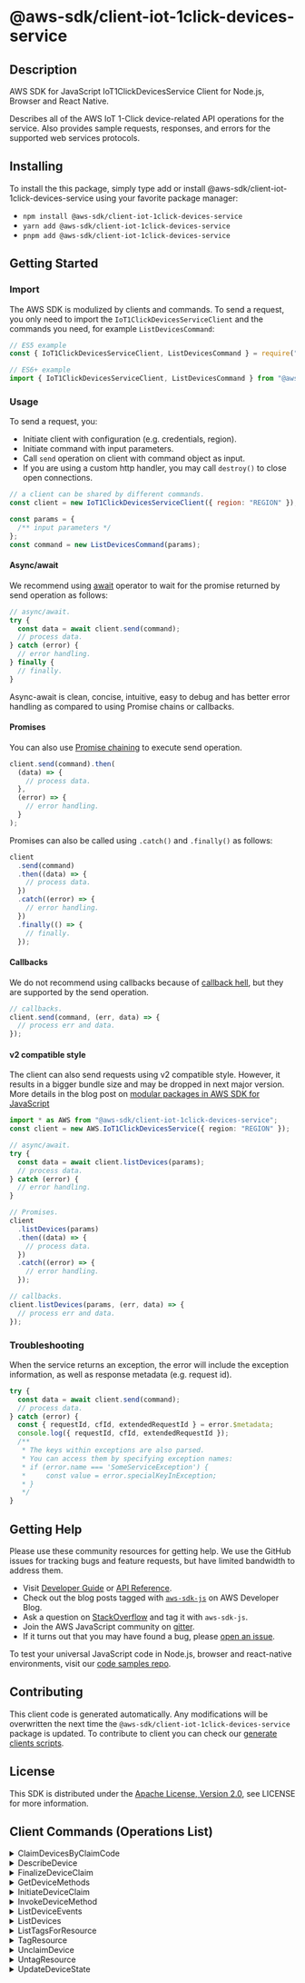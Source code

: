 <!-- generated file, do not edit directly -->

# @aws-sdk/client-iot-1click-devices-service

## Description

AWS SDK for JavaScript IoT1ClickDevicesService Client for Node.js, Browser and React Native.

<p>Describes all of the AWS IoT 1-Click device-related API operations for the service.
Also provides sample requests, responses, and errors for the supported web services
protocols.</p>

## Installing

To install the this package, simply type add or install @aws-sdk/client-iot-1click-devices-service
using your favorite package manager:

- `npm install @aws-sdk/client-iot-1click-devices-service`
- `yarn add @aws-sdk/client-iot-1click-devices-service`
- `pnpm add @aws-sdk/client-iot-1click-devices-service`

## Getting Started

### Import

The AWS SDK is modulized by clients and commands.
To send a request, you only need to import the `IoT1ClickDevicesServiceClient` and
the commands you need, for example `ListDevicesCommand`:

```js
// ES5 example
const { IoT1ClickDevicesServiceClient, ListDevicesCommand } = require("@aws-sdk/client-iot-1click-devices-service");
```

```ts
// ES6+ example
import { IoT1ClickDevicesServiceClient, ListDevicesCommand } from "@aws-sdk/client-iot-1click-devices-service";
```

### Usage

To send a request, you:

- Initiate client with configuration (e.g. credentials, region).
- Initiate command with input parameters.
- Call `send` operation on client with command object as input.
- If you are using a custom http handler, you may call `destroy()` to close open connections.

```js
// a client can be shared by different commands.
const client = new IoT1ClickDevicesServiceClient({ region: "REGION" });

const params = {
  /** input parameters */
};
const command = new ListDevicesCommand(params);
```

#### Async/await

We recommend using [await](https://developer.mozilla.org/en-US/docs/Web/JavaScript/Reference/Operators/await)
operator to wait for the promise returned by send operation as follows:

```js
// async/await.
try {
  const data = await client.send(command);
  // process data.
} catch (error) {
  // error handling.
} finally {
  // finally.
}
```

Async-await is clean, concise, intuitive, easy to debug and has better error handling
as compared to using Promise chains or callbacks.

#### Promises

You can also use [Promise chaining](https://developer.mozilla.org/en-US/docs/Web/JavaScript/Guide/Using_promises#chaining)
to execute send operation.

```js
client.send(command).then(
  (data) => {
    // process data.
  },
  (error) => {
    // error handling.
  }
);
```

Promises can also be called using `.catch()` and `.finally()` as follows:

```js
client
  .send(command)
  .then((data) => {
    // process data.
  })
  .catch((error) => {
    // error handling.
  })
  .finally(() => {
    // finally.
  });
```

#### Callbacks

We do not recommend using callbacks because of [callback hell](http://callbackhell.com/),
but they are supported by the send operation.

```js
// callbacks.
client.send(command, (err, data) => {
  // process err and data.
});
```

#### v2 compatible style

The client can also send requests using v2 compatible style.
However, it results in a bigger bundle size and may be dropped in next major version. More details in the blog post
on [modular packages in AWS SDK for JavaScript](https://aws.amazon.com/blogs/developer/modular-packages-in-aws-sdk-for-javascript/)

```ts
import * as AWS from "@aws-sdk/client-iot-1click-devices-service";
const client = new AWS.IoT1ClickDevicesService({ region: "REGION" });

// async/await.
try {
  const data = await client.listDevices(params);
  // process data.
} catch (error) {
  // error handling.
}

// Promises.
client
  .listDevices(params)
  .then((data) => {
    // process data.
  })
  .catch((error) => {
    // error handling.
  });

// callbacks.
client.listDevices(params, (err, data) => {
  // process err and data.
});
```

### Troubleshooting

When the service returns an exception, the error will include the exception information,
as well as response metadata (e.g. request id).

```js
try {
  const data = await client.send(command);
  // process data.
} catch (error) {
  const { requestId, cfId, extendedRequestId } = error.$metadata;
  console.log({ requestId, cfId, extendedRequestId });
  /**
   * The keys within exceptions are also parsed.
   * You can access them by specifying exception names:
   * if (error.name === 'SomeServiceException') {
   *     const value = error.specialKeyInException;
   * }
   */
}
```

## Getting Help

Please use these community resources for getting help.
We use the GitHub issues for tracking bugs and feature requests, but have limited bandwidth to address them.

- Visit [Developer Guide](https://docs.aws.amazon.com/sdk-for-javascript/v3/developer-guide/welcome.html)
  or [API Reference](https://docs.aws.amazon.com/AWSJavaScriptSDK/v3/latest/index.html).
- Check out the blog posts tagged with [`aws-sdk-js`](https://aws.amazon.com/blogs/developer/tag/aws-sdk-js/)
  on AWS Developer Blog.
- Ask a question on [StackOverflow](https://stackoverflow.com/questions/tagged/aws-sdk-js) and tag it with `aws-sdk-js`.
- Join the AWS JavaScript community on [gitter](https://gitter.im/aws/aws-sdk-js-v3).
- If it turns out that you may have found a bug, please [open an issue](https://github.com/aws/aws-sdk-js-v3/issues/new/choose).

To test your universal JavaScript code in Node.js, browser and react-native environments,
visit our [code samples repo](https://github.com/aws-samples/aws-sdk-js-tests).

## Contributing

This client code is generated automatically. Any modifications will be overwritten the next time the `@aws-sdk/client-iot-1click-devices-service` package is updated.
To contribute to client you can check our [generate clients scripts](https://github.com/aws/aws-sdk-js-v3/tree/main/scripts/generate-clients).

## License

This SDK is distributed under the
[Apache License, Version 2.0](http://www.apache.org/licenses/LICENSE-2.0),
see LICENSE for more information.

## Client Commands (Operations List)

<details>
<summary>
ClaimDevicesByClaimCode
</summary>

[Command API Reference](https://docs.aws.amazon.com/AWSJavaScriptSDK/v3/latest/clients/client-iot-1click-devices-service/classes/claimdevicesbyclaimcodecommand.html) / [Input](https://docs.aws.amazon.com/AWSJavaScriptSDK/v3/latest/clients/client-iot-1click-devices-service/interfaces/claimdevicesbyclaimcodecommandinput.html) / [Output](https://docs.aws.amazon.com/AWSJavaScriptSDK/v3/latest/clients/client-iot-1click-devices-service/interfaces/claimdevicesbyclaimcodecommandoutput.html)

</details>
<details>
<summary>
DescribeDevice
</summary>

[Command API Reference](https://docs.aws.amazon.com/AWSJavaScriptSDK/v3/latest/clients/client-iot-1click-devices-service/classes/describedevicecommand.html) / [Input](https://docs.aws.amazon.com/AWSJavaScriptSDK/v3/latest/clients/client-iot-1click-devices-service/interfaces/describedevicecommandinput.html) / [Output](https://docs.aws.amazon.com/AWSJavaScriptSDK/v3/latest/clients/client-iot-1click-devices-service/interfaces/describedevicecommandoutput.html)

</details>
<details>
<summary>
FinalizeDeviceClaim
</summary>

[Command API Reference](https://docs.aws.amazon.com/AWSJavaScriptSDK/v3/latest/clients/client-iot-1click-devices-service/classes/finalizedeviceclaimcommand.html) / [Input](https://docs.aws.amazon.com/AWSJavaScriptSDK/v3/latest/clients/client-iot-1click-devices-service/interfaces/finalizedeviceclaimcommandinput.html) / [Output](https://docs.aws.amazon.com/AWSJavaScriptSDK/v3/latest/clients/client-iot-1click-devices-service/interfaces/finalizedeviceclaimcommandoutput.html)

</details>
<details>
<summary>
GetDeviceMethods
</summary>

[Command API Reference](https://docs.aws.amazon.com/AWSJavaScriptSDK/v3/latest/clients/client-iot-1click-devices-service/classes/getdevicemethodscommand.html) / [Input](https://docs.aws.amazon.com/AWSJavaScriptSDK/v3/latest/clients/client-iot-1click-devices-service/interfaces/getdevicemethodscommandinput.html) / [Output](https://docs.aws.amazon.com/AWSJavaScriptSDK/v3/latest/clients/client-iot-1click-devices-service/interfaces/getdevicemethodscommandoutput.html)

</details>
<details>
<summary>
InitiateDeviceClaim
</summary>

[Command API Reference](https://docs.aws.amazon.com/AWSJavaScriptSDK/v3/latest/clients/client-iot-1click-devices-service/classes/initiatedeviceclaimcommand.html) / [Input](https://docs.aws.amazon.com/AWSJavaScriptSDK/v3/latest/clients/client-iot-1click-devices-service/interfaces/initiatedeviceclaimcommandinput.html) / [Output](https://docs.aws.amazon.com/AWSJavaScriptSDK/v3/latest/clients/client-iot-1click-devices-service/interfaces/initiatedeviceclaimcommandoutput.html)

</details>
<details>
<summary>
InvokeDeviceMethod
</summary>

[Command API Reference](https://docs.aws.amazon.com/AWSJavaScriptSDK/v3/latest/clients/client-iot-1click-devices-service/classes/invokedevicemethodcommand.html) / [Input](https://docs.aws.amazon.com/AWSJavaScriptSDK/v3/latest/clients/client-iot-1click-devices-service/interfaces/invokedevicemethodcommandinput.html) / [Output](https://docs.aws.amazon.com/AWSJavaScriptSDK/v3/latest/clients/client-iot-1click-devices-service/interfaces/invokedevicemethodcommandoutput.html)

</details>
<details>
<summary>
ListDeviceEvents
</summary>

[Command API Reference](https://docs.aws.amazon.com/AWSJavaScriptSDK/v3/latest/clients/client-iot-1click-devices-service/classes/listdeviceeventscommand.html) / [Input](https://docs.aws.amazon.com/AWSJavaScriptSDK/v3/latest/clients/client-iot-1click-devices-service/interfaces/listdeviceeventscommandinput.html) / [Output](https://docs.aws.amazon.com/AWSJavaScriptSDK/v3/latest/clients/client-iot-1click-devices-service/interfaces/listdeviceeventscommandoutput.html)

</details>
<details>
<summary>
ListDevices
</summary>

[Command API Reference](https://docs.aws.amazon.com/AWSJavaScriptSDK/v3/latest/clients/client-iot-1click-devices-service/classes/listdevicescommand.html) / [Input](https://docs.aws.amazon.com/AWSJavaScriptSDK/v3/latest/clients/client-iot-1click-devices-service/interfaces/listdevicescommandinput.html) / [Output](https://docs.aws.amazon.com/AWSJavaScriptSDK/v3/latest/clients/client-iot-1click-devices-service/interfaces/listdevicescommandoutput.html)

</details>
<details>
<summary>
ListTagsForResource
</summary>

[Command API Reference](https://docs.aws.amazon.com/AWSJavaScriptSDK/v3/latest/clients/client-iot-1click-devices-service/classes/listtagsforresourcecommand.html) / [Input](https://docs.aws.amazon.com/AWSJavaScriptSDK/v3/latest/clients/client-iot-1click-devices-service/interfaces/listtagsforresourcecommandinput.html) / [Output](https://docs.aws.amazon.com/AWSJavaScriptSDK/v3/latest/clients/client-iot-1click-devices-service/interfaces/listtagsforresourcecommandoutput.html)

</details>
<details>
<summary>
TagResource
</summary>

[Command API Reference](https://docs.aws.amazon.com/AWSJavaScriptSDK/v3/latest/clients/client-iot-1click-devices-service/classes/tagresourcecommand.html) / [Input](https://docs.aws.amazon.com/AWSJavaScriptSDK/v3/latest/clients/client-iot-1click-devices-service/interfaces/tagresourcecommandinput.html) / [Output](https://docs.aws.amazon.com/AWSJavaScriptSDK/v3/latest/clients/client-iot-1click-devices-service/interfaces/tagresourcecommandoutput.html)

</details>
<details>
<summary>
UnclaimDevice
</summary>

[Command API Reference](https://docs.aws.amazon.com/AWSJavaScriptSDK/v3/latest/clients/client-iot-1click-devices-service/classes/unclaimdevicecommand.html) / [Input](https://docs.aws.amazon.com/AWSJavaScriptSDK/v3/latest/clients/client-iot-1click-devices-service/interfaces/unclaimdevicecommandinput.html) / [Output](https://docs.aws.amazon.com/AWSJavaScriptSDK/v3/latest/clients/client-iot-1click-devices-service/interfaces/unclaimdevicecommandoutput.html)

</details>
<details>
<summary>
UntagResource
</summary>

[Command API Reference](https://docs.aws.amazon.com/AWSJavaScriptSDK/v3/latest/clients/client-iot-1click-devices-service/classes/untagresourcecommand.html) / [Input](https://docs.aws.amazon.com/AWSJavaScriptSDK/v3/latest/clients/client-iot-1click-devices-service/interfaces/untagresourcecommandinput.html) / [Output](https://docs.aws.amazon.com/AWSJavaScriptSDK/v3/latest/clients/client-iot-1click-devices-service/interfaces/untagresourcecommandoutput.html)

</details>
<details>
<summary>
UpdateDeviceState
</summary>

[Command API Reference](https://docs.aws.amazon.com/AWSJavaScriptSDK/v3/latest/clients/client-iot-1click-devices-service/classes/updatedevicestatecommand.html) / [Input](https://docs.aws.amazon.com/AWSJavaScriptSDK/v3/latest/clients/client-iot-1click-devices-service/interfaces/updatedevicestatecommandinput.html) / [Output](https://docs.aws.amazon.com/AWSJavaScriptSDK/v3/latest/clients/client-iot-1click-devices-service/interfaces/updatedevicestatecommandoutput.html)

</details>
